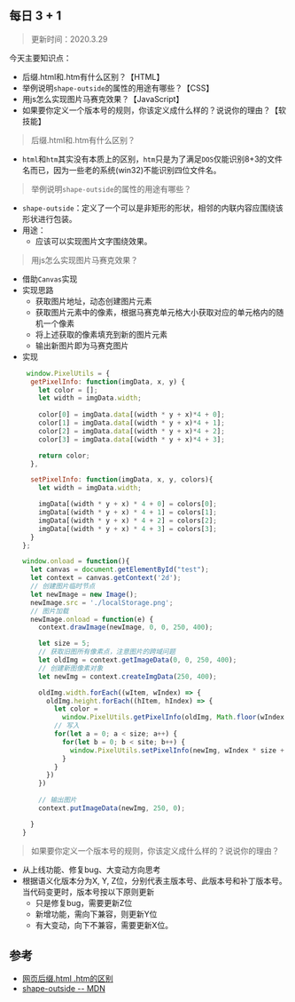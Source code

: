 ## 每日 3 + 1
> 更新时间：2020.3.29

今天主要知识点：
* 后缀.html和.htm有什么区别？【HTML】
* 举例说明`shape-outside`的属性的用途有哪些？【CSS】
* 用js怎么实现图片马赛克效果？【JavaScript】
* 如果要你定义一个版本号的规则，你该定义成什么样的？说说你的理由？【软技能】

> 后缀.html和.htm有什么区别？
* `html`和`htm`其实没有本质上的区别，`htm`只是为了满足`DOS`仅能识别8+3的文件名而已，因为一些老的系统(win32)不能识别四位文件名。

> 举例说明`shape-outside`的属性的用途有哪些？
* `shape-outside`：定义了一个可以是非矩形的形状，相邻的内联内容应围绕该形状进行包装。
* 用途：
  * 应该可以实现图片文字围绕效果。 

> 用js怎么实现图片马赛克效果？
* 借助`Canvas`实现
* 实现思路
  * 获取图片地址，动态创建图片元素
  * 获取图片元素中的像素，根据马赛克单元格大小获取对应的单元格内的随机一个像素
  * 将上述获取的像素填充到新的图片元素
  * 输出新图片即为马赛克图片
* 实现
    ```js
     window.PixelUtils = {
      getPixelInfo: function(imgData, x, y) {
        let color = [];
        let width = imgData.width;
        
        color[0] = imgData.data[(width * y + x)*4 + 0];
        color[1] = imgData.data[(width * y + x)*4 + 1];
        color[2] = imgData.data[(width * y + x)*4 + 2];
        color[3] = imgData.data[(width * y + x)*4 + 3];

        return color;
      },

      setPixelInfo: function(imgData, x, y, colors){
        let width = imgData.width;

        imgData[(width * y + x) * 4 + 0] = colors[0];
        imgData[(width * y + x) * 4 + 1] = colors[1];
        imgData[(width * y + x) * 4 + 2] = colors[2];
        imgData[(width * y + x) * 4 + 3] = colors[3];
      }
    };

    window.onload = function(){
      let canvas = document.getElementById("test");
      let context = canvas.getContext('2d');
      // 创建图片临时节点
      let newImage = new Image();
      newImage.src = './localStorage.png';
      // 图片加载
      newImage.onload = function(e) {
        context.drawImage(newImage, 0, 0, 250, 400);

        let size = 5;
        // 获取旧图所有像素点，注意图片的跨域问题
        let oldImg = context.getImageData(0, 0, 250, 400);
        // 创建新图像素对象
        let newImg = context.createImgData(250, 400);

        oldImg.width.forEach((wItem, wIndex) => {
          oldImg.height.forEach((hItem, hIndex) => {
            let color = 
              window.PixelUtils.getPixelInfo(oldImg, Math.floor(wIndex * size + Math.random()*5), Math.floor(hIndex * size + Math.random()*5));
            // 写入
            for(let a = 0; a < size; a++) {
              for(let b = 0; b < site; b++) {
                window.PixelUtils.setPixelInfo(newImg, wIndex * size + a, hIndex * size + b, color);
              }
            }
          })
        })
        
        // 输出图片
        context.putImageData(newImg, 250, 0);

      }
    }
    ``` 

> 如果要你定义一个版本号的规则，你该定义成什么样的？说说你的理由？
* 从上线功能、修复bug、大变动方向思考
* 根据语义化版本分为X, Y, Z位，分别代表主版本号、此版本号和补丁版本号。当代码变更时，版本号按以下原则更新
  * 只是修复bug，需要更新Z位
  * 新增功能，需向下兼容，则更新Y位
  * 有大变动，向下不兼容，需要更新X位。

## 参考
* [网页后缀.html .htm的区别](http://www.fly63.com/article/detial/662)
* [shape-outside -- MDN](https://developer.mozilla.org/zh-CN/docs/Web/CSS/shape-outside)